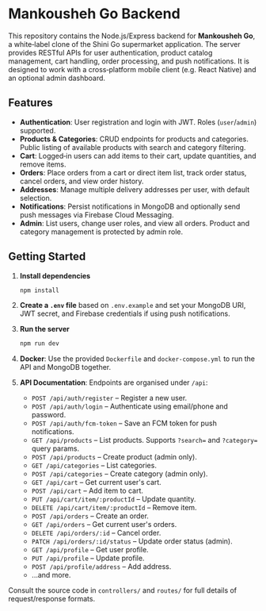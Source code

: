 # Mankousheh Go Backend

This repository contains the Node.js/Express backend for **Mankousheh Go**, a white‑label clone of the Shini Go supermarket application. The server provides RESTful APIs for user authentication, product catalog management, cart handling, order processing, and push notifications. It is designed to work with a cross‑platform mobile client (e.g. React Native) and an optional admin dashboard.

## Features

- **Authentication**: User registration and login with JWT. Roles (`user`/`admin`) supported.
- **Products & Categories**: CRUD endpoints for products and categories. Public listing of available products with search and category filtering.
- **Cart**: Logged‑in users can add items to their cart, update quantities, and remove items.
- **Orders**: Place orders from a cart or direct item list, track order status, cancel orders, and view order history.
- **Addresses**: Manage multiple delivery addresses per user, with default selection.
- **Notifications**: Persist notifications in MongoDB and optionally send push messages via Firebase Cloud Messaging.
- **Admin**: List users, change user roles, and view all orders. Product and category management is protected by admin role.

## Getting Started

1. **Install dependencies**

   ```bash
   npm install
   ```

2. **Create a `.env` file** based on `.env.example` and set your MongoDB URI, JWT secret, and Firebase credentials if using push notifications.

3. **Run the server**

   ```bash
   npm run dev
   ```

4. **Docker**: Use the provided `Dockerfile` and `docker-compose.yml` to run the API and MongoDB together.

5. **API Documentation**: Endpoints are organised under `/api`:

   - `POST /api/auth/register` – Register a new user.
   - `POST /api/auth/login` – Authenticate using email/phone and password.
   - `POST /api/auth/fcm-token` – Save an FCM token for push notifications.
   - `GET /api/products` – List products. Supports `?search=` and `?category=` query params.
   - `POST /api/products` – Create product (admin only).
   - `GET /api/categories` – List categories.
   - `POST /api/categories` – Create category (admin only).
   - `GET /api/cart` – Get current user's cart.
   - `POST /api/cart` – Add item to cart.
   - `PUT /api/cart/item/:productId` – Update quantity.
   - `DELETE /api/cart/item/:productId` – Remove item.
   - `POST /api/orders` – Create an order.
   - `GET /api/orders` – Get current user's orders.
   - `DELETE /api/orders/:id` – Cancel order.
   - `PATCH /api/orders/:id/status` – Update order status (admin).
   - `GET /api/profile` – Get user profile.
   - `PUT /api/profile` – Update profile.
   - `POST /api/profile/address` – Add address.
   - ...and more.

Consult the source code in `controllers/` and `routes/` for full details of request/response formats.